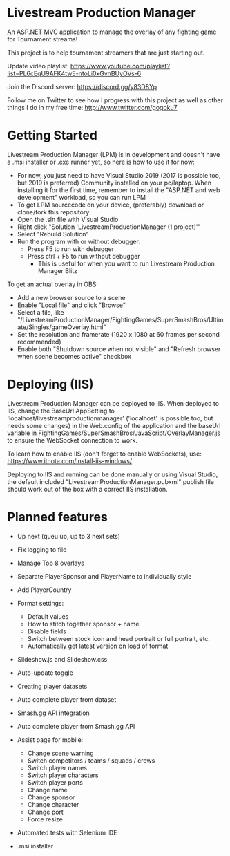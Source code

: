 # Livestream Production Manager

An ASP.NET MVC application to manage the overlay of any fighting game for Tournament streams!

This project is to help tournament streamers that are just starting out.

Update video playlist: https://www.youtube.com/playlist?list=PL6cEqU9AFK4twE-ntoLi0xGvnBUyOVs-6

Join the Discord server: https://discord.gg/y83D8Yp

Follow me on Twitter to see how I progress with this project as well as other things I do in my free time: http://www.twitter.com/gogoku7

# Getting Started

Livestream Production Manager (LPM) is in development and doesn't have a .msi installer or .exe runner yet, so here is how to use it for now:

- For now, you just need to have Visual Studio 2019 (2017 is possible too, but 2019 is preferred) Community installed on your pc/laptop. When installing it for the first time, remember to install the "ASP.NET and web development" workload, so you can run LPM
- To get LPM sourcecode on your device, (preferably) download or clone/fork this repository
- Open the .sln file with Visual Studio
- Right click "Solution 'LivestreamProductionManager (1 project)'"
- Select "Rebuild Solution"
- Run the program with or without debugger:
    - Press F5 to run with debugger
    - Press ctrl + F5 to run without debugger
        - This is useful for when you want to run Livestream Production Manager Blitz

To get an actual overlay in OBS:
- Add a new browser source to a scene
- Enable "Local file" and click "Browse"
- Select a file, like "/LivestreamProductionManager/FightingGames/SuperSmashBros/Ultimate/Singles/gameOverlay.html"
- Set the resolution and framerate (1920 x 1080 at 60 frames per second recommended)
- Enable both "Shutdown source when not visible" and "Refresh browser when scene becomes active" checkbox


# Deploying (IIS)

Livestream Production Manager can be deployed to IIS. When deployed to IIS, change the BaseUrl AppSetting to 'localhost/livestreamproductionmanager' ('localhost' is possible too, but needs some changes) in the Web.config of the application and the baseUrl variable in FightingGames/SuperSmashBros/JavaScript/OverlayManager.js to ensure the WebSocket connection to work.

To learn how to enable IIS (don't forget to enable WebSockets), use: https://www.itnota.com/install-iis-windows/ 

Deploying to IIS and running can be done manually or using Visual Studio, the default included "LivestreamProductionManager.pubxml" publish file should work out of the box with a correct IIS installation.

# Planned features

- Up next (queu up, up to 3 next sets)
- Fix logging to file
- Manage Top 8 overlays
- Separate PlayerSponsor and PlayerName to individually style
- Add PlayerCountry
- Format settings:
    - Default values
    - How to stitch together sponsor + name
    - Disable fields
    - Switch between stock icon and head portrait or full portrait, etc.
    - Automatically get latest version on load of format
- Slideshow.js and Slideshow.css
- Auto-update toggle
- Creating player datasets
- Auto complete player from dataset
- Smash.gg API integration
- Auto complete player from Smash.gg API
- Assist page for mobile:
    - Change scene warning
    - Switch competitors / teams / squads / crews
    - Switch player names
    - Switch player characters
    - Switch player ports
    - Change name
    - Change sponsor
    - Change character
    - Change port
    - Force resize 

- Automated tests with Selenium IDE
- .msi installer
